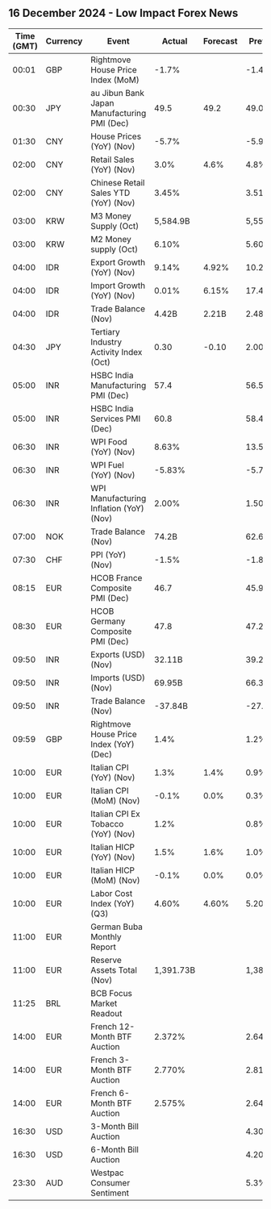 ## 16 December 2024 - Low Impact Forex News

| Time (GMT) | Currency | Event | Actual | Forecast | Previous |
|------|----------|-------|--------|----------|----------|
| 00:01 | GBP | Rightmove House Price Index (MoM) | -1.7% |  | -1.4% |
| 00:30 | JPY | au Jibun Bank Japan Manufacturing PMI (Dec) | 49.5 | 49.2 | 49.0 |
| 01:30 | CNY | House Prices (YoY) (Nov) | -5.7% |  | -5.9% |
| 02:00 | CNY | Retail Sales (YoY) (Nov) | 3.0% | 4.6% | 4.8% |
| 02:00 | CNY | Chinese Retail Sales YTD (YoY) (Nov) | 3.45% |  | 3.51% |
| 03:00 | KRW | M3 Money Supply (Oct) | 5,584.9B |  | 5,557.5B |
| 03:00 | KRW | M2 Money supply (Oct) | 6.10% |  | 5.60% |
| 04:00 | IDR | Export Growth (YoY) (Nov) | 9.14% | 4.92% | 10.28% |
| 04:00 | IDR | Import Growth (YoY) (Nov) | 0.01% | 6.15% | 17.49% |
| 04:00 | IDR | Trade Balance (Nov) | 4.42B | 2.21B | 2.48B |
| 04:30 | JPY | Tertiary Industry Activity Index (Oct) | 0.30 | -0.10 | 2.00 |
| 05:00 | INR | HSBC India Manufacturing PMI (Dec) | 57.4 |  | 56.5 |
| 05:00 | INR | HSBC India Services PMI (Dec) | 60.8 |  | 58.4 |
| 06:30 | INR | WPI Food (YoY) (Nov) | 8.63% |  | 13.54% |
| 06:30 | INR | WPI Fuel (YoY) (Nov) | -5.83% |  | -5.79% |
| 06:30 | INR | WPI Manufacturing Inflation (YoY) (Nov) | 2.00% |  | 1.50% |
| 07:00 | NOK | Trade Balance (Nov) | 74.2B |  | 62.6B |
| 07:30 | CHF | PPI (YoY) (Nov) | -1.5% |  | -1.8% |
| 08:15 | EUR | HCOB France Composite PMI (Dec) | 46.7 |  | 45.9 |
| 08:30 | EUR | HCOB Germany Composite PMI (Dec) | 47.8 |  | 47.2 |
| 09:50 | INR | Exports (USD) (Nov) | 32.11B |  | 39.20B |
| 09:50 | INR | Imports (USD) (Nov) | 69.95B |  | 66.34B |
| 09:50 | INR | Trade Balance (Nov) | -37.84B |  | -27.14B |
| 09:59 | GBP | Rightmove House Price Index (YoY) (Dec) | 1.4% |  | 1.2% |
| 10:00 | EUR | Italian CPI (YoY) (Nov) | 1.3% | 1.4% | 0.9% |
| 10:00 | EUR | Italian CPI (MoM) (Nov) | -0.1% | 0.0% | 0.3% |
| 10:00 | EUR | Italian CPI Ex Tobacco (YoY) (Nov) | 1.2% |  | 0.8% |
| 10:00 | EUR | Italian HICP (YoY) (Nov) | 1.5% | 1.6% | 1.0% |
| 10:00 | EUR | Italian HICP (MoM) (Nov) | -0.1% | 0.0% | 0.0% |
| 10:00 | EUR | Labor Cost Index (YoY) (Q3) | 4.60% | 4.60% | 5.20% |
| 11:00 | EUR | German Buba Monthly Report |  |  |  |
| 11:00 | EUR | Reserve Assets Total (Nov) | 1,391.73B |  | 1,386.88B |
| 11:25 | BRL | BCB Focus Market Readout |  |  |  |
| 14:00 | EUR | French 12-Month BTF Auction | 2.372% |  | 2.641% |
| 14:00 | EUR | French 3-Month BTF Auction | 2.770% |  | 2.817% |
| 14:00 | EUR | French 6-Month BTF Auction | 2.575% |  | 2.641% |
| 16:30 | USD | 3-Month Bill Auction |  |  | 4.300% |
| 16:30 | USD | 6-Month Bill Auction |  |  | 4.200% |
| 23:30 | AUD | Westpac Consumer Sentiment |  |  | 5.3% |
